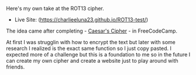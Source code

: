 Here's my own take at the ROT13 cipher.

- Live Site: (https://charlieeluna23.github.io/ROT13-test/)

The idea came after completing - [Caesar's Cipher](https://www.freecodecamp.org/learn/javascript-algorithms-and-data-structures/javascript-algorithms-and-data-structures-projects/caesars-cipher) - in FreeCodeCamp.

At first I was strugglin with how to encrypt the text but later with some research I realized is the exact same function so I just copy pasted. I expected more of a challenge but this is a foundation to me so in the future I can create my own cipher and create a website just to play around with friends.
